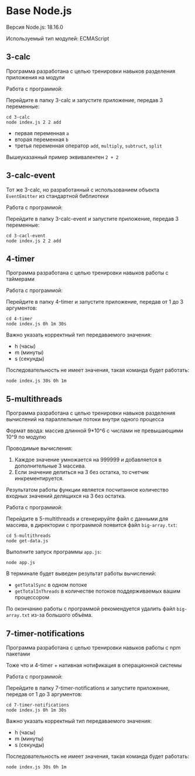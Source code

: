# Base Node.js

Версия Node.js: 18.16.0

Используемый тип модулей: ECMAScript

## 3-calc

Программа разработана с целью тренировки навыков разделения приложения на модули

Работа с программой:

Перейдите в папку 3-calc и запустите приложение, передав 3 переменные:

```
cd 3-calc
node index.js 2 2 add
```

- первая переменная `a`
- вторая переменная `b`
- третья переменная оператор `add`, `multiply`, `subtruct`, `split`

Вышеуказанный пример эквивалентен `2 + 2`

## 3-calc-event

Тот же 3-calc, но разработанный с использованием объекта `EventEmitter` из стандартной библиотеки

Работа с программой:

Перейдите в папку 3-calc-event и запустите приложение, передав 3 переменные:

```
cd 3-cacl-event
node index.js 2 2 add
```

## 4-timer

Программа разработана с целью тренировки навыков работы с таймерами

Работа с программой:

Перейдите в папку 4-timer и запустите приложение, передав от 1 до 3 аргументов:

```
cd 4-timer
node index.js 0h 1m 30s
```

Важно указать корректный тип передаваемого значения:

- h (часы)
- m (минуты)
- s (секунды)

Последовательность не имеет значения, такая команда будет работать:

```
node index.js 30s 0h 1m
```

## 5-multithreads

Программа разработана с целью тренировки навыков разделения вычислений на параллельные потоки внутри одного процесса

Формат ввода: массив длинной 9\*10^6 с числами не превышающими 10^9 по модулю

Проводимые вычисления:

1. Каждое значение умножается на 999999 и добавляется в дополнительные 3 массива.
2. Если значение делиться на 3 без остатка, то счетчик инкрементируется.

Результатом работы функции является посчитанное количество входных значений делящихся на 3 без остатка.

Работа с программой:

Перейдите в 5-multithreads и сгенерируйте файл с данными для массива, в директории с программой появится файл `big-array.txt`:

```
cd 5-multithreads
node get-data.js
```

Выполните запуск программы `app.js`:

```
node app.js
```

В терминале будет выведен результат работы вычислений:

- `getTotalSync` в одном потоке
- `getTotalInThreads` в количестве потоков поддерживаемых вашим процессором

По окончанию работы с программой рекомендуется удалить файл `big-array.txt` из-за большого объёма.

## 7-timer-notifications

Программа разработана с целью тренировки навыков работы с npm пакетами

Тоже что и 4-timer + нативная нотификация в операционной системы

Работа с программой:

Перейдите в папку 7-timer-notifications и запустите приложение, передав от 1 до 3 аргументов:

```
cd 7-timer-notifications
node index.js 0h 1m 30s
```

Важно указать корректный тип передаваемого значения:

- h (часы)
- m (минуты)
- s (секунды)

Последовательность не имеет значения, такая команда будет работать:

```
node index.js 30s 0h 1m
```
